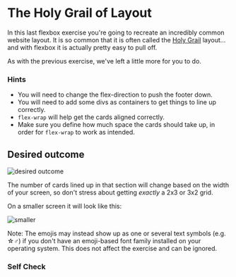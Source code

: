 # The Holy Grail of Layout

In this last flexbox exercise you're going to recreate an incredibly common website layout. It is so common that it is often called the [Holy Grail](https://www.google.com/search?q=holy+grail+layout&tbm=isch&sclient=img) layout... and with flexbox it is actually pretty easy to pull off.

As with the previous exercise, we've left a little more for you to do.

### Hints
- You will need to change the flex-direction to push the footer down.
- You will need to add some divs as containers to get things to line up correctly.
- `flex-wrap` will help get the cards aligned correctly.
-  Make sure you define how much space the cards should take up, in order for `flex-wrap` to work as intended.

## Desired outcome

![desired outcome](./desired-outcome.png)

The number of cards lined up in that section will change based on the width of your screen, so don't stress about getting _exactly_ a 2x3 or 3x2 grid.

On a smaller screen it will look like this:

![smaller](./desired-outcome-smaller.png)

Note: The emojis may instead show up as one or several text symbols (e.g. &#9734;&#9794;) if you don't have an emoji-based font family installed on your operating system. This does not affect the exercise and can be ignored.

### Self Check
<!-- - The header text is size 32px and weight 900. -->
<!-- - The header text is vertically centered and 16px from the edge of the screen. -->
<!-- - The footer is pushed to the bottom of the screen (the footer may go _below_ the bottom of the screen if the content of the 'cards' section overflows and/or if your screen is shorter).
- The footer text is centered horizontally and vertically. -->
<!-- - The sidebar and cards take up all available space above the footer. -->
<!-- - The sidebar is 300px wide (and it doesn't shrink). -->
<!-- - The sidebar links are size 24px, are white, and do not have the underline text decoration. -->
<!-- - The sidebar has 16px padding. -->
<!-- - There is 48px padding around the 'cards' section. -->
<!-- - The cards are arranged horizontally, but wrap to multiple lines when they run out of room on the page. -->
